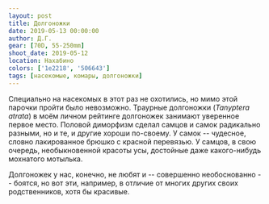 ```yaml
---
layout: post
title: Долгоножки
date: 2019-05-13 00:00:00
author: Д.Г.
gear: [70D, 55-250mm]
shoot_date: 2019-05-12
location: Нахабино
colors: ['1e2218', '506643']
tags: [насекомые, комары, долгоножки]
---
```

Специально на насекомых в этот раз не охотились, но мимо этой парочки пройти было невозможно. Траурные долгоножки (_Tanyptera atrata_) в моём личном рейтинге долгоножек занимают уверенное первое место. Половой диморфизм сделал самцов и самок радикально разными, но и те, и другие хороши по-своему. У самок -- чудесное, словно лакированное брюшко с красной перевязью. У самцов, в свою очередь, необыкновенной красоты усы, достойные даже какого-нибудь мохнатого мотылька.

Долгоножек у нас, конечно, не любят и -- совершенно необоснованно -- боятся, но вот эти, например, в отличие от многих других своих родственников, хотя бы красивые.
